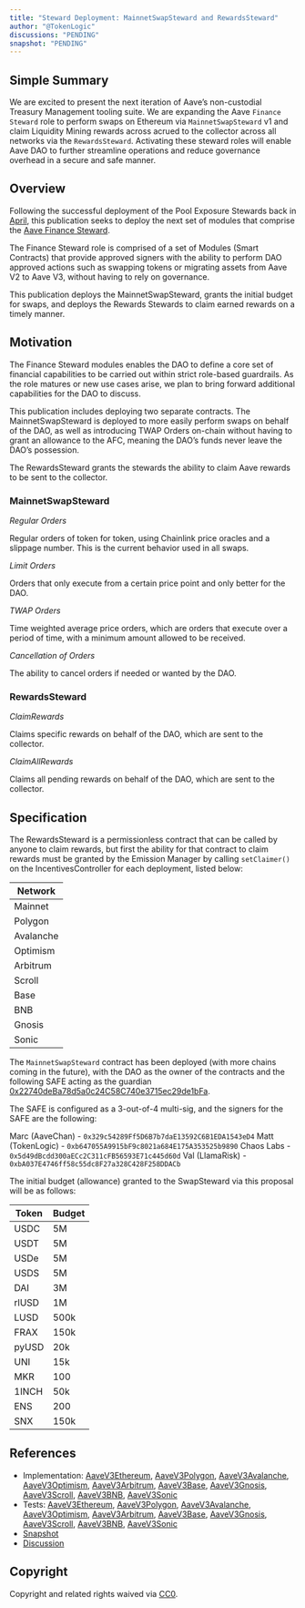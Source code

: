 ```yaml
---
title: "Steward Deployment: MainnetSwapSteward and RewardsSteward"
author: "@TokenLogic"
discussions: "PENDING"
snapshot: "PENDING"
---
```


## Simple Summary

We are excited to present the next iteration of Aave’s non-custodial Treasury Management tooling suite. We are expanding the Aave `Finance Steward` role to perform swaps on Ethereum via `MainnetSwapSteward` v1 and claim Liquidity Mining rewards across acrued to the collector across all networks via the `RewardsSteward`. Activating these steward roles will enable Aave DAO to further streamline operations and reduce governance overhead in a secure and safe manner.

## Overview

Following the successful deployment of the Pool Exposure Stewards back in [April](https://vote.onaave.com/proposal/?proposalId=279&ipfsHash=0x0b0274c64c3044960cc136a5c813bb461e40da836c5873e85f99aafd1cd9f813), this publication seeks to deploy the next set of modules that comprise the [Aave Finance Steward](https://governance.aave.com/t/arfc-aave-finance-steward/17570/1).

The Finance Steward role is comprised of a set of Modules (Smart Contracts) that provide approved signers with the ability to perform DAO approved actions such as swapping tokens or migrating assets from Aave V2 to Aave V3, without having to rely on governance.

This publication deploys the MainnetSwapSteward, grants the initial budget for swaps, and deploys the Rewards Stewards to claim earned rewards on a timely manner.

## Motivation

The Finance Steward modules enables the DAO to define a core set of financial capabilities to be carried out within strict role-based guardrails. As the role matures or new use cases arise, we plan to bring forward additional capabilities for the DAO to discuss.

This publication includes deploying two separate contracts. The MainnetSwapSteward is deployed to more easily perform swaps on behalf of the DAO, as well as introducing TWAP Orders on-chain without having to grant an allowance to the AFC, meaning the DAO’s funds never leave the DAO’s possession.

The RewardsSteward grants the stewards the ability to claim Aave rewards to be sent to the collector.

### MainnetSwapSteward

_Regular Orders_

Regular orders of token for token, using Chainlink price oracles and a slippage number. This is the current behavior used in all swaps.

_Limit Orders_

Orders that only execute from a certain price point and only better for the DAO.

_TWAP Orders_

Time weighted average price orders, which are orders that execute over a period of time, with a minimum amount allowed to be received.

_Cancellation of Orders_

The ability to cancel orders if needed or wanted by the DAO.

### RewardsSteward

_ClaimRewards_

Claims specific rewards on behalf of the DAO, which are sent to the collector.

_ClaimAllRewards_

Claims all pending rewards on behalf of the DAO, which are sent to the collector.

## Specification

The RewardsSteward is a permissionless contract that can be called by anyone to claim rewards, but first the ability for that contract to claim rewards must be granted by the Emission Manager by calling `setClaimer()` on the IncentivesController for each deployment, listed below:

| Network   |
| --------- |
| Mainnet   |
| Polygon   |
| Avalanche |
| Optimism  |
| Arbitrum  |
| Scroll    |
| Base      |
| BNB       |
| Gnosis    |
| Sonic     |

The `MainnetSwapSteward` contract has been deployed (with more chains coming in the future), with the DAO as the owner of the contracts and the following SAFE acting as the guardian [0x22740deBa78d5a0c24C58C740e3715ec29de1bFa](https://app.safe.global/home?safe=eth:0x22740deBa78d5a0c24C58C740e3715ec29de1bFa).

The SAFE is configured as a 3-out-of-4 multi-sig, and the signers for the SAFE are the following:

Marc (AaveChan) - `0x329c54289Ff5D6B7b7daE13592C6B1EDA1543eD4`
Matt (TokenLogic) - `0xb647055A9915bF9c8021a684E175A353525b9890`
Chaos Labs - `0x5d49dBcdd300aECc2C311cFB56593E71c445d60d`
Val (LlamaRisk) - `0xbA037E4746ff58c55dc8F27a328C428F258DDACb`

The initial budget (allowance) granted to the SwapSteward via this proposal will be as follows:

| Token | Budget |
| ----- | ------ |
| USDC  | 5M     |
| USDT  | 5M     |
| USDe  | 5M     |
| USDS  | 5M     |
| DAI   | 3M     |
| rlUSD | 1M     |
| LUSD  | 500k   |
| FRAX  | 150k   |
| pyUSD | 20k    |
| UNI   | 15k    |
| MKR   | 100    |
| 1INCH | 50k    |
| ENS   | 200    |
| SNX   | 150k   |

## References

- Implementation: [AaveV3Ethereum](https://github.com/bgd-labs/aave-proposals-v3/blob/main/src/20250821_Multi_StewardDeploymentMainnetSwapStewardAndRewardsSteward/AaveV3Ethereum_StewardDeploymentMainnetSwapStewardAndRewardsSteward_20250821.sol), [AaveV3Polygon](https://github.com/bgd-labs/aave-proposals-v3/blob/main/src/20250821_Multi_StewardDeploymentMainnetSwapStewardAndRewardsSteward/AaveV3Polygon_StewardDeploymentMainnetSwapStewardAndRewardsSteward_20250821.sol), [AaveV3Avalanche](https://github.com/bgd-labs/aave-proposals-v3/blob/main/src/20250821_Multi_StewardDeploymentMainnetSwapStewardAndRewardsSteward/AaveV3Avalanche_StewardDeploymentMainnetSwapStewardAndRewardsSteward_20250821.sol), [AaveV3Optimism](https://github.com/bgd-labs/aave-proposals-v3/blob/main/src/20250821_Multi_StewardDeploymentMainnetSwapStewardAndRewardsSteward/AaveV3Optimism_StewardDeploymentMainnetSwapStewardAndRewardsSteward_20250821.sol), [AaveV3Arbitrum](https://github.com/bgd-labs/aave-proposals-v3/blob/main/src/20250821_Multi_StewardDeploymentMainnetSwapStewardAndRewardsSteward/AaveV3Arbitrum_StewardDeploymentMainnetSwapStewardAndRewardsSteward_20250821.sol), [AaveV3Base](https://github.com/bgd-labs/aave-proposals-v3/blob/main/src/20250821_Multi_StewardDeploymentMainnetSwapStewardAndRewardsSteward/AaveV3Base_StewardDeploymentMainnetSwapStewardAndRewardsSteward_20250821.sol), [AaveV3Gnosis](https://github.com/bgd-labs/aave-proposals-v3/blob/main/src/20250821_Multi_StewardDeploymentMainnetSwapStewardAndRewardsSteward/AaveV3Gnosis_StewardDeploymentMainnetSwapStewardAndRewardsSteward_20250821.sol), [AaveV3Scroll](https://github.com/bgd-labs/aave-proposals-v3/blob/main/src/20250821_Multi_StewardDeploymentMainnetSwapStewardAndRewardsSteward/AaveV3Scroll_StewardDeploymentMainnetSwapStewardAndRewardsSteward_20250821.sol), [AaveV3BNB](https://github.com/bgd-labs/aave-proposals-v3/blob/main/src/20250821_Multi_StewardDeploymentMainnetSwapStewardAndRewardsSteward/AaveV3BNB_StewardDeploymentMainnetSwapStewardAndRewardsSteward_20250821.sol), [AaveV3Sonic](https://github.com/bgd-labs/aave-proposals-v3/blob/main/src/20250821_Multi_StewardDeploymentMainnetSwapStewardAndRewardsSteward/AaveV3Sonic_StewardDeploymentMainnetSwapStewardAndRewardsSteward_20250821.sol)
- Tests: [AaveV3Ethereum](https://github.com/bgd-labs/aave-proposals-v3/blob/main/src/20250821_Multi_StewardDeploymentMainnetSwapStewardAndRewardsSteward/AaveV3Ethereum_StewardDeploymentMainnetSwapStewardAndRewardsSteward_20250821.t.sol), [AaveV3Polygon](https://github.com/bgd-labs/aave-proposals-v3/blob/main/src/20250821_Multi_StewardDeploymentMainnetSwapStewardAndRewardsSteward/AaveV3Polygon_StewardDeploymentMainnetSwapStewardAndRewardsSteward_20250821.t.sol), [AaveV3Avalanche](https://github.com/bgd-labs/aave-proposals-v3/blob/main/src/20250821_Multi_StewardDeploymentMainnetSwapStewardAndRewardsSteward/AaveV3Avalanche_StewardDeploymentMainnetSwapStewardAndRewardsSteward_20250821.t.sol), [AaveV3Optimism](https://github.com/bgd-labs/aave-proposals-v3/blob/main/src/20250821_Multi_StewardDeploymentMainnetSwapStewardAndRewardsSteward/AaveV3Optimism_StewardDeploymentMainnetSwapStewardAndRewardsSteward_20250821.t.sol), [AaveV3Arbitrum](https://github.com/bgd-labs/aave-proposals-v3/blob/main/src/20250821_Multi_StewardDeploymentMainnetSwapStewardAndRewardsSteward/AaveV3Arbitrum_StewardDeploymentMainnetSwapStewardAndRewardsSteward_20250821.t.sol), [AaveV3Base](https://github.com/bgd-labs/aave-proposals-v3/blob/main/src/20250821_Multi_StewardDeploymentMainnetSwapStewardAndRewardsSteward/AaveV3Base_StewardDeploymentMainnetSwapStewardAndRewardsSteward_20250821.t.sol), [AaveV3Gnosis](https://github.com/bgd-labs/aave-proposals-v3/blob/main/src/20250821_Multi_StewardDeploymentMainnetSwapStewardAndRewardsSteward/AaveV3Gnosis_StewardDeploymentMainnetSwapStewardAndRewardsSteward_20250821.t.sol), [AaveV3Scroll](https://github.com/bgd-labs/aave-proposals-v3/blob/main/src/20250821_Multi_StewardDeploymentMainnetSwapStewardAndRewardsSteward/AaveV3Scroll_StewardDeploymentMainnetSwapStewardAndRewardsSteward_20250821.t.sol), [AaveV3BNB](https://github.com/bgd-labs/aave-proposals-v3/blob/main/src/20250821_Multi_StewardDeploymentMainnetSwapStewardAndRewardsSteward/AaveV3BNB_StewardDeploymentMainnetSwapStewardAndRewardsSteward_20250821.t.sol), [AaveV3Sonic](https://github.com/bgd-labs/aave-proposals-v3/blob/main/src/20250821_Multi_StewardDeploymentMainnetSwapStewardAndRewardsSteward/AaveV3Sonic_StewardDeploymentMainnetSwapStewardAndRewardsSteward_20250821.t.sol)
- [Snapshot](PENDING)
- [Discussion](PENDING)

## Copyright

Copyright and related rights waived via [CC0](https://creativecommons.org/publicdomain/zero/1.0/).

